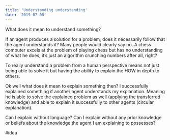 ```yaml
---
title: 'Understanding understanding'
date: '2019-07-08'
---
```

What does it mean to understand something?

If an agent produces a solution for a problem, does it necessarily follow that the agent understands it? Many people would clearly say no. A chess computer excels at the problem of playing chess but has no understanding of what he does, it’s just an algorithm crunching numbers after all, right?

To really understand a problem from a human perspective means not just being able to solve it but having the ability to explain the HOW in depth to others.

Ok well what does it mean to explain something then? I successfully explained something if another agent understands my explanation. Meaning he is able to solve the explained problem as well (applying the transferred knowledge) and able to explain it successfully to other agents (circular explanation).

Can I explain without language? Can I explain without any prior knowledge or beliefs about the knowledge the agent I am explaining to possesses?

#idea

